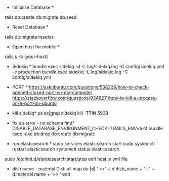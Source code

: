 * Initialize Database *

rails db:create db:migrate db:seed

* Reset Database *

rails db:migrate:resetss

* Open host for mobile *

rails s -b [your-host]

* Sidekiq *
bundle exec sidekiq -d -L log/sidekiq.log -C config/sidekiq.yml -e production
bundle exec sidekiq -L log/sidekiq.log -C config/sidekiq.yml
* PORT * 
https://askubuntu.com/questions/538208/how-to-check-opened-closed-port-on-my-computer
https://stackoverflow.com/questions/9346211/how-to-kill-a-process-on-a-port-on-ubuntu

* kill sidekiq*
ps ax|grep sidekiq
 kill -TTIN 5938

 * fix db error - no schema find*
 DISABLE_DATABASE_ENVIRONMENT_CHECK=1 RAILS_ENV=test bundle exec rake db:drop db:create db:migrate

 * run elasticsearch *
 sudo services elasticsearch start
 sudo systemctl restart elasticsearch
    systemctl status elasticsearch

 sudo /etc/init.d/elasticsearch start/stop
 edit host in yml file


 * dish name - material
Dish.all.map do |d|
    ' <<' + d.dish_name + '--' + d.material.name + '>> ' 
end

 